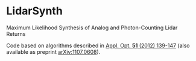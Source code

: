 # LidarSynth
Maximum Likelihood Synthesis of Analog and Photon-Counting Lidar Returns

Code based on algorithms described in [Appl. Opt. **51** (2012) 139-147](http://dx.doi.org/10.1364/AO.51.000139) (also available as preprint [arXiv:1107.0608](http://arxiv.org/abs/1107.0608)).
